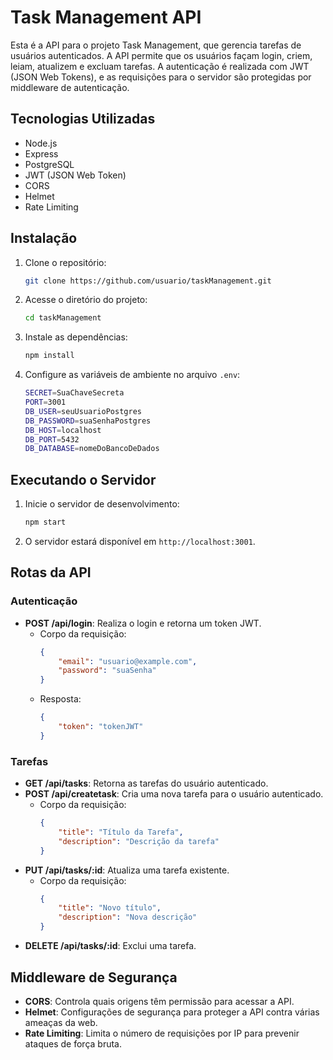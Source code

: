 # Task Management API

Esta é a API para o projeto Task Management, que gerencia tarefas de usuários autenticados. A API permite que os usuários façam login, criem, leiam, atualizem e excluam tarefas. A autenticação é realizada com JWT (JSON Web Tokens), e as requisições para o servidor são protegidas por middleware de autenticação.

## Tecnologias Utilizadas

- Node.js
- Express
- PostgreSQL
- JWT (JSON Web Token)
- CORS
- Helmet
- Rate Limiting

## Instalação

1. Clone o repositório:
    ```bash
    git clone https://github.com/usuario/taskManagement.git
    ```

2. Acesse o diretório do projeto:
    ```bash
    cd taskManagement
    ```

3. Instale as dependências:
    ```bash
    npm install
    ```

4. Configure as variáveis de ambiente no arquivo `.env`:
    ```bash
    SECRET=SuaChaveSecreta
    PORT=3001
    DB_USER=seuUsuarioPostgres
    DB_PASSWORD=suaSenhaPostgres
    DB_HOST=localhost
    DB_PORT=5432
    DB_DATABASE=nomeDoBancoDeDados
    ```

## Executando o Servidor

1. Inicie o servidor de desenvolvimento:
    ```bash
    npm start
    ```

2. O servidor estará disponível em `http://localhost:3001`.

## Rotas da API

### Autenticação

- **POST /api/login**: Realiza o login e retorna um token JWT.
    - Corpo da requisição:
        ```json
        {
            "email": "usuario@example.com",
            "password": "suaSenha"
        }
        ```
    - Resposta:
        ```json
        {
            "token": "tokenJWT"
        }
        ```

### Tarefas

- **GET /api/tasks**: Retorna as tarefas do usuário autenticado.
- **POST /api/createtask**: Cria uma nova tarefa para o usuário autenticado.
    - Corpo da requisição:
        ```json
        {
            "title": "Título da Tarefa",
            "description": "Descrição da tarefa"
        }
        ```
- **PUT /api/tasks/:id**: Atualiza uma tarefa existente.
    - Corpo da requisição:
        ```json
        {
            "title": "Novo título",
            "description": "Nova descrição"
        }
        ```
- **DELETE /api/tasks/:id**: Exclui uma tarefa.

## Middleware de Segurança

- **CORS**: Controla quais origens têm permissão para acessar a API.
- **Helmet**: Configurações de segurança para proteger a API contra várias ameaças da web.
- **Rate Limiting**: Limita o número de requisições por IP para prevenir ataques de força bruta.
